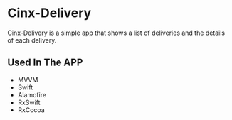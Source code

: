 # Cinx-Delivery
Cinx-Delivery is a simple app that shows a list of deliveries and the details of each delivery.

## Used In The APP
- MVVM
- Swift
- Alamofire
- RxSwift
- RxCocoa


